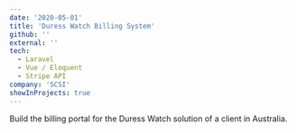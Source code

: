 ```yaml
---
date: '2020-05-01'
title: 'Duress Watch Billing System'
github: ''
external: ''
tech:
  - Laravel
  - Vue / Eloquent
  - Stripe API
company: 'SCSI'
showInProjects: true
---
```


Build the billing portal for the Duress Watch solution of a client in Australia.
